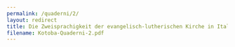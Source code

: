 ```yaml
---
permalink: /quaderni/2/
layout: redirect
title: Die Zweisprachigkeit der evangelisch-lutherischen Kirche in Italien als Gegenstand der Kontaktlinguistik
filename: Kotoba-Quaderni-2.pdf
---
```

